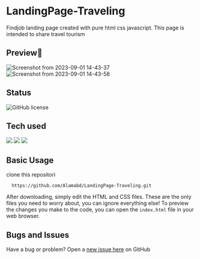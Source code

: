 # LandingPage-Traveling
Findjob landing page created with pure html css javascript. This page is intended to share travel tourism

## Preview📸
![Screenshot from 2023-09-01 14-43-37](https://github.com/Alamabd/LandingPage-Traveling/assets/115331322/8f739fcf-e2aa-4dec-8b96-ee990b519df3)
![Screenshot from 2023-09-01 14-43-58](https://github.com/Alamabd/LandingPage-Traveling/assets/115331322/7e72646f-b7e5-4f67-81d1-ca5bb0b6739b)

## Status
![GitHub license](https://img.shields.io/badge/license-MIT-blue.svg)

## Tech used
![](https://img.shields.io/badge/HTML5-E34F26?style=for-the-badge&logo=html5&logoColor=white)
![](https://img.shields.io/badge/CSS3-1572B6?style=for-the-badge&logo=css3&logoColor=white)
![](https://img.shields.io/badge/JavaScript-323330?style=for-the-badge&logo=javascript&logoColor=F7DF1E)

## Basic Usage
clone this repositori
``` 
  https://github.com/Alamabd/LandingPage-Traveling.git
```
After downloading, simply edit the HTML and CSS files. These are the only files you need to worry about, you can ignore everything else! To preview the changes you make to the code, you can open the `index.html` file in your web browser.

## Bugs and Issues
Have a bug or problem? Open a [new issue here](https://github.com/Alamabd/LandingPage-Traveling/issues) on GitHub
